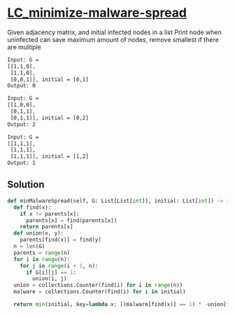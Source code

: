 # [LC_minimize-malware-spread](https://leetcode.com/problems/minimize-malware-spread)

Given adjacency matrix, and initial infected nodes in a list
Print node when uninfected can save maximum amount of nodes, remove smallest if there are multiple

```txt
Input: G =
[[1,1,0],
 [1,1,0],
 [0,0,1]], initial = [0,1]
Output: 0

Input: G =
[[1,0,0],
 [0,1,1],
 [0,1,1]], initial = [0,2]
Output: 2

Input: G =
[[1,1,1],
 [1,1,1],
 [1,1,1]], initial = [1,2]
Output: 1
```

## Solution

```py
def minMalwareSpread(self, G: List[List[int]], initial: List[int]) -> int:
  def find(x):
    if x != parents[x]:
      parents[x] = find(parents[x])
    return parents[x]
  def union(x, y):
    parents[find(x)] = find(y)
  n = len(G)
  parents = range(n)
  for i in range(n):
    for j in range(i + 1, n):
      if G[i][j] == 1:
        union(i, j)
  union = collections.Counter(find(i) for i in range(n))
  malware = collections.Counter(find(i) for i in initial)

  return min(initial, key=lambda x: [(malware[find(x)] == 1) * -union[find(x)], x])
```
